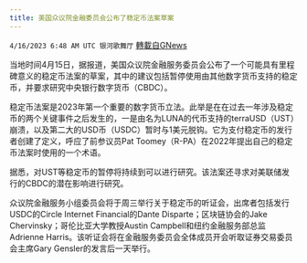 ```yaml
---
title: 美国众议院金融委员会公布了稳定币法案草案
---
```

`4/16/2023 6:48 AM UTC 银河歌舞厅` [轉載自GNews](https://gnews.org/articles/1164870)

当地时间4月15日，据报道，美国众议院金融服务委员会公布了一个可能具有里程碑意义的稳定币法案的草案，其中的建议包括暂停使用由其他数字货币支持的稳定币，并要求研究中央银行数字货币（CBDC）。

稳定币法案是2023年第一个重要的数字货币立法。此举是在在过去一年涉及稳定币的两个关键事件之后发生的，一是由名为LUNA的代币支持的terraUSD（UST）崩溃，以及第二大的USD币（USDC）暂时与1美元脱钩。它为支付稳定币的发行者创建了定义，呼应了前参议员Pat Toomey（R-PA）在2022年提出自己的稳定币法案时使用的一个术语。

据悉，对UST等稳定币的暂停将持续到可以进行研究。该法案还寻求对美联储发行的CBDC的潜在影响进行研究。

众议院金融服务小组委员会将于周三举行关于稳定币的听证会，出席者包括发行USDC的Circle Internet Financial的Dante Disparte；区块链协会的Jake Chervinsky；哥伦比亚大学教授Austin Campbell和纽约金融服务部总监Adrienne Harris。该听证会将在金融服务委员会全体成员开会听取证券交易委员会主席Gary Gensler的发言后一天举行。

